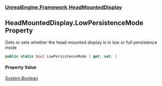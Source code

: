 ### [UnrealEngine.Framework](./UnrealEngine-Framework.md 'UnrealEngine.Framework').[HeadMountedDisplay](./HeadMountedDisplay.md 'UnrealEngine.Framework.HeadMountedDisplay')
## HeadMountedDisplay.LowPersistenceMode Property
Gets or sets whether the head-mounted display is in low or full persistence mode  
```csharp
public static bool LowPersistenceMode { get; set; }
```
#### Property Value
[System.Boolean](https://docs.microsoft.com/en-us/dotnet/api/System.Boolean 'System.Boolean')  
